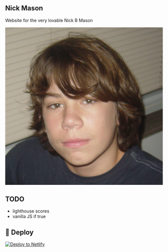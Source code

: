 ## Nick Mason

Website for the very lovable Nick B Mason 

![alt text](github/boyhead.jpg "BOY HEAD")

## TODO

- lighthouse scores
- vanilla JS if true

## 💫 Deploy

[![Deploy to Netlify](https://www.netlify.com/img/deploy/button.svg)](https://app.netlify.com/start/deploy?repository=https://github.com/gatsbyjs/gatsby-starter-default)
